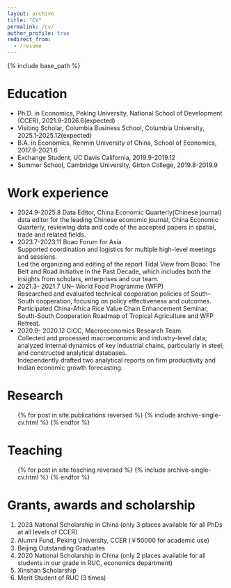 ```yaml
---
layout: archive
title: "CV"
permalink: /cv/
author_profile: true
redirect_from:
  - /resume
---
```


{% include base_path %}

Education
======
* Ph.D. in Economics, Peking University, National School of Development (CCER), 2021.9-2026.6(expected)
* Visiting Scholar, Columbia Business School, Columbia University, 2025.1-2025.12(expected)
* B.A. in Economics, Renmin University of China, School of Economics, 2017.9-2021.6
* Exchange Student, UC Davis California, 2019.9-2019.12
* Summer School, Cambridge University, Girton College, 2019.8-2019.9 


Work experience
======
* 2024.9-2025.8    Data Editor, China Economic Quarterly(Chinese journal)    <br />
  data editor for the leading Chinese economic journal, China Economic Quarterly, reviewing data and code of the accepted papers in spatial, trade and related fields.
* 2023.7-2023.11	Boao Forum for Asia 	<br />
  Supported coordination and logistics for multiple high-level meetings and sessions.<br />
  Led the organizing and editing of the report Tidal View from Boao: The Belt and Road Initiative in the Past Decade, which includes both the insights from scholars, enterprises and our team.
* 2021.3- 2021.7	UN– World Food Programme (WFP)	<br />
  Researched and evaluated technical cooperation policies of South–South cooperation, focusing on policy effectiveness and outcomes.<br />
  Participated China-Africa Rice Value Chain Enhancement Seminar, South-South Cooperation Roadmap of Tropical Agriculture and WFP Retreat.
* 2020.9- 2020.12	CICC, Macroeconomics Research Team	<br />
  Collected and processed macroeconomic and industry-level data; analyzed internal dynamics of key industrial chains, particularly in steel; and constructed analytical databases.<br />
  Independently drafted two analytical reports on firm productivity and Indian economic growth forecasting. 


Research
======
  <ul>{% for post in site.publications reversed %}
    {% include archive-single-cv.html %}
  {% endfor %}</ul>

  
Teaching
======
  <ul>{% for post in site.teaching reversed %}
    {% include archive-single-cv.html %}
  {% endfor %}</ul>


Grants, awards and scholarship
======
1.	2023 National Scholarship in China (only 3 places available for all PhDs at all levels of CCER)
2.	Alumni Fund, Peking University, CCER (￥50000 for academic use)
3.	Beijing Outstanding Graduates 
4.	2020 National Scholarship in China (only 2 places available for all students in our grade in RUC, economics department)
5.	Xinshan Scholarship
6.	Merit Student of RUC (3 times)

